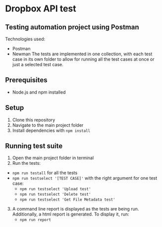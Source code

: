 # Dropbox API test
## Testing automation project using Postman

Technologies used:
- Postman
- Newman
The tests are implemented in one collection, with each test case in its own folder to allow for running all the test cases at once or just a selected test case.

## Prerequisites
- Node.js and npm installed

## Setup
1. Clone this repository
2. Navigate to the main project folder
3. Install dependencies with `npm install`

## Running test suite
1. Open the main project folder in terminal
2. Run the tests:
- `npm run testall` for all the tests
- `npm run testselect '[TEST CASE]'` with the right argument for one test case:
    - `npm run testselect 'Upload test'` 
    - `npm run testselect 'Delete test'`
    - `npm run testselect 'Get File Metadata test'`
3. A command line report is displayed as the tests are being run. Additionally, a html report is generated. To display it, run:
    - `npm run report`
